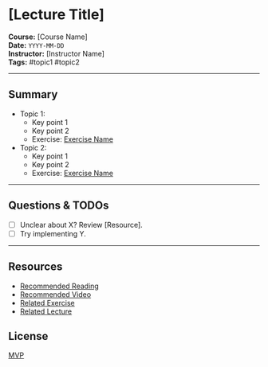 # [Lecture Title]  
**Course:** [Course Name]  
**Date:** `YYYY-MM-DD`  
**Instructor:** [Instructor Name]  
**Tags:** #topic1 #topic2  

---

## Summary  
- Topic 1:
    - Key point 1
    - Key point 2
    - Exercise: [Exercise Name](exercise_link)
- Topic 2:
    - Key point 1
    - Key point 2
    - Exercise: [Exercise Name](exercise_link)

---

## Questions & TODOs  
- [ ] Unclear about X? Review [Resource].  
- [ ] Try implementing Y.  

---

## Resources
- [Recommended Reading](https://...)
- [Recommended Video](https://...)
- [Related Exercise](exercise_link)  
- [Related Lecture](lecture_xx.md)

## License
[MVP](LICENSE)